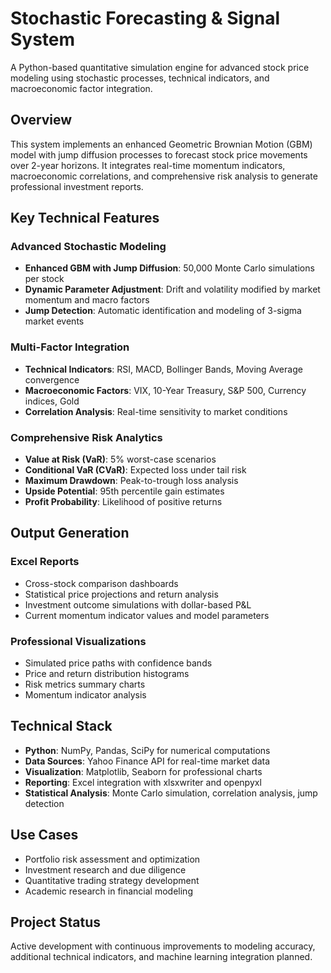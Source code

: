 # Stochastic Forecasting & Signal System

A Python-based quantitative simulation engine for advanced stock price modeling using stochastic processes, technical indicators, and macroeconomic factor integration.

## Overview

This system implements an enhanced Geometric Brownian Motion (GBM) model with jump diffusion processes to forecast stock price movements over 2-year horizons. It integrates real-time momentum indicators, macroeconomic correlations, and comprehensive risk analysis to generate professional investment reports.

## Key Technical Features

### Advanced Stochastic Modeling
- **Enhanced GBM with Jump Diffusion**: 50,000 Monte Carlo simulations per stock
- **Dynamic Parameter Adjustment**: Drift and volatility modified by market momentum and macro factors
- **Jump Detection**: Automatic identification and modeling of 3-sigma market events

### Multi-Factor Integration
- **Technical Indicators**: RSI, MACD, Bollinger Bands, Moving Average convergence
- **Macroeconomic Factors**: VIX, 10-Year Treasury, S&P 500, Currency indices, Gold
- **Correlation Analysis**: Real-time sensitivity to market conditions

### Comprehensive Risk Analytics
- **Value at Risk (VaR)**: 5% worst-case scenarios
- **Conditional VaR (CVaR)**: Expected loss under tail risk
- **Maximum Drawdown**: Peak-to-trough loss analysis
- **Upside Potential**: 95th percentile gain estimates
- **Profit Probability**: Likelihood of positive returns

## Output Generation

### Excel Reports
- Cross-stock comparison dashboards
- Statistical price projections and return analysis
- Investment outcome simulations with dollar-based P&L
- Current momentum indicator values and model parameters

### Professional Visualizations
- Simulated price paths with confidence bands
- Price and return distribution histograms
- Risk metrics summary charts
- Momentum indicator analysis

## Technical Stack

- **Python**: NumPy, Pandas, SciPy for numerical computations
- **Data Sources**: Yahoo Finance API for real-time market data
- **Visualization**: Matplotlib, Seaborn for professional charts
- **Reporting**: Excel integration with xlsxwriter and openpyxl
- **Statistical Analysis**: Monte Carlo simulation, correlation analysis, jump detection

## Use Cases

- Portfolio risk assessment and optimization
- Investment research and due diligence
- Quantitative trading strategy development
- Academic research in financial modeling

## Project Status

Active development with continuous improvements to modeling accuracy, additional technical indicators, and machine learning integration planned.
